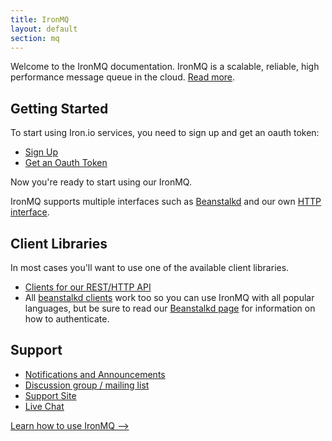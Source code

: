```yaml
---
title: IronMQ
layout: default
section: mq
---
```


Welcome to the IronMQ documentation. IronMQ is a scalable, reliable, high performance message queue in the cloud. [Read more](http://www.iron.io/products/mq).

## Getting Started

To start using Iron.io services, you need to sign up and get an oauth token:

* [Sign Up](http://www.iron.io)
* [Get an Oauth Token](http://hud.iron.io/tokens)

Now you're ready to start using our IronMQ.

IronMQ supports multiple interfaces such as [Beanstalkd](http://kr.github.com/beanstalkd) and our own [HTTP interface](/mq/api).

## Client Libraries

In most cases you'll want to use one of the available client libraries.

* [Clients for our REST/HTTP API](/mq/clients)
* All [beanstalkd clients](https://github.com/kr/beanstalkd/wiki/client-libraries) work too so you can use IronMQ with all popular languages, but be sure to read our [Beanstalkd page](/mq/beanstalkd) for information on how to authenticate.

## Support

* [Notifications and Announcements](https://plus.google.com/107080387635368981384/posts)
* [Discussion group / mailing list](http://groups.google.com/group/ironmq)
* [Support Site](http://iron.assistly.com)
* [Live Chat](http://www.hipchat.com/gNWgTiqIC)


<a href="/mq/start" class="next_item">Learn how to use IronMQ --></a><br clear="all" />

<br /><br />


